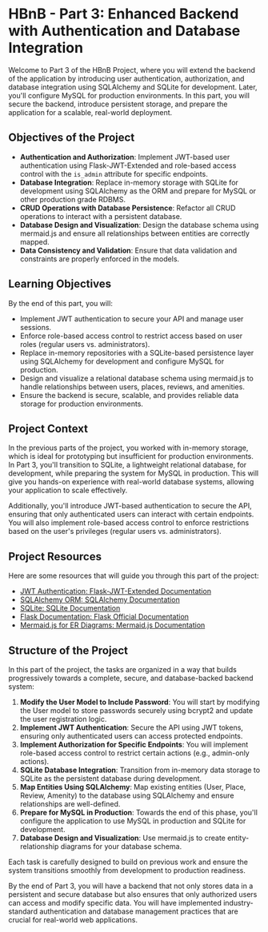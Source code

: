 # HBnB - Part 3: Enhanced Backend with Authentication and Database Integration

Welcome to Part 3 of the HBnB Project, where you will extend the backend of the application by introducing user authentication, authorization, and database integration using SQLAlchemy and SQLite for development. Later, you'll configure MySQL for production environments. In this part, you will secure the backend, introduce persistent storage, and prepare the application for a scalable, real-world deployment.

## Objectives of the Project

- **Authentication and Authorization**: Implement JWT-based user authentication using Flask-JWT-Extended and role-based access control with the `is_admin` attribute for specific endpoints.
- **Database Integration**: Replace in-memory storage with SQLite for development using SQLAlchemy as the ORM and prepare for MySQL or other production grade RDBMS.
- **CRUD Operations with Database Persistence**: Refactor all CRUD operations to interact with a persistent database.
- **Database Design and Visualization**: Design the database schema using mermaid.js and ensure all relationships between entities are correctly mapped.
- **Data Consistency and Validation**: Ensure that data validation and constraints are properly enforced in the models.

## Learning Objectives

By the end of this part, you will:

- Implement JWT authentication to secure your API and manage user sessions.
- Enforce role-based access control to restrict access based on user roles (regular users vs. administrators).
- Replace in-memory repositories with a SQLite-based persistence layer using SQLAlchemy for development and configure MySQL for production.
- Design and visualize a relational database schema using mermaid.js to handle relationships between users, places, reviews, and amenities.
- Ensure the backend is secure, scalable, and provides reliable data storage for production environments.

## Project Context

In the previous parts of the project, you worked with in-memory storage, which is ideal for prototyping but insufficient for production environments. In Part 3, you'll transition to SQLite, a lightweight relational database, for development, while preparing the system for MySQL in production. This will give you hands-on experience with real-world database systems, allowing your application to scale effectively.

Additionally, you'll introduce JWT-based authentication to secure the API, ensuring that only authenticated users can interact with certain endpoints. You will also implement role-based access control to enforce restrictions based on the user's privileges (regular users vs. administrators).

## Project Resources

Here are some resources that will guide you through this part of the project:

- [JWT Authentication: Flask-JWT-Extended Documentation](https://flask-jwt-extended.readthedocs.io/)
- [SQLAlchemy ORM: SQLAlchemy Documentation](https://docs.sqlalchemy.org/)
- [SQLite: SQLite Documentation](https://www.sqlite.org/docs.html)
- [Flask Documentation: Flask Official Documentation](https://flask.palletsprojects.com/)
- [Mermaid.js for ER Diagrams: Mermaid.js Documentation](https://mermaid-js.github.io/mermaid/)

## Structure of the Project

In this part of the project, the tasks are organized in a way that builds progressively towards a complete, secure, and database-backed backend system:

1. **Modify the User Model to Include Password**: You will start by modifying the User model to store passwords securely using bcrypt2 and update the user registration logic.
2. **Implement JWT Authentication**: Secure the API using JWT tokens, ensuring only authenticated users can access protected endpoints.
3. **Implement Authorization for Specific Endpoints**: You will implement role-based access control to restrict certain actions (e.g., admin-only actions).
4. **SQLite Database Integration**: Transition from in-memory data storage to SQLite as the persistent database during development.
5. **Map Entities Using SQLAlchemy**: Map existing entities (User, Place, Review, Amenity) to the database using SQLAlchemy and ensure relationships are well-defined.
6. **Prepare for MySQL in Production**: Towards the end of this phase, you'll configure the application to use MySQL in production and SQLite for development.
7. **Database Design and Visualization**: Use mermaid.js to create entity-relationship diagrams for your database schema.

Each task is carefully designed to build on previous work and ensure the system transitions smoothly from development to production readiness.

By the end of Part 3, you will have a backend that not only stores data in a persistent and secure database but also ensures that only authorized users can access and modify specific data. You will have implemented industry-standard authentication and database management practices that are crucial for real-world web applications. 